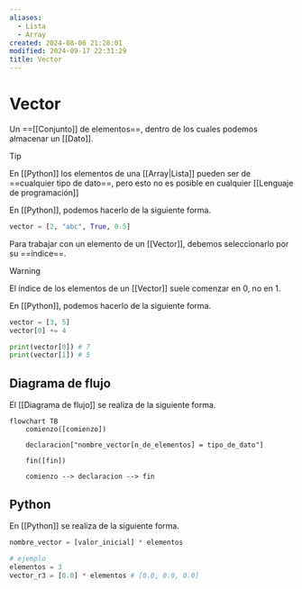 ```yaml
---
aliases:
  - Lista
  - Array
created: 2024-08-06 21:28:01
modified: 2024-09-17 22:31:29
title: Vector
---
```


# Vector

Un ==[[Conjunto]] de elementos==, dentro de los cuales podemos almacenar un [[Dato]].

> [!tip]
> En [[Python]] los elementos de una [[Array|Lista]] pueden ser de ==cualquier tipo de dato==, pero esto no es posible en cualquier [[Lenguaje de programación]]

En [[Python]], podemos hacerlo de la siguiente forma.

```python
vector = [2, "abc", True, 0.5]
```

Para trabajar con un elemento de un [[Vector]], debemos seleccionarlo por su ==índice==.

> [!warning]
> El índice de los elementos de un [[Vector]] suele comenzar en $0$, no en $1$.

En [[Python]], podemos hacerlo de la siguiente forma.

```python
vector = [3, 5]
vector[0] += 4

print(vector[0]) # 7
print(vector[1]) # 5
```

## Diagrama de flujo

El [[Diagrama de flujo]] se realiza de la siguiente forma.

```mermaid
flowchart TB
	comienzo([comienzo])
    
	declaracion["nombre_vector[n_de_elementos] = tipo_de_dato"]
        
	fin([fin])
    
	comienzo --> declaracion --> fin
```

## Python

En [[Python]] se realiza de la siguiente forma.

```python
nombre_vector = [valor_inicial] * elementos

# ejemplo
elementos = 3
vector_r3 = [0.0] * elementos # [0.0, 0.0, 0.0]
```
